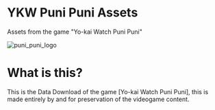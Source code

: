 # YKW Puni Puni Assets
Assets from the game "Yo-kai Watch Puni Puni"

![puni_puni_logo](https://github.com/user-attachments/assets/f057bc63-9683-4559-aa6f-306b167253dc)

# What is this?
This is the Data Download of the game [Yo-kai Watch Puni Puni], this is made entirely by and for preservation of the videogame content.
